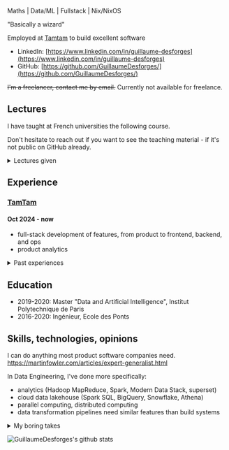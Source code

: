 Maths | Data/ML | Fullstack | Nix/NixOS

"Basically a wizard"

Employed at [Tamtam](https://tamtam.ai) to build excellent software

* LinkedIn: [https://www.linkedin.com/in/guillaume-desforges](https://www.linkedin.com/in/guillaume-desforges)
* GitHub: [https://github.com/GuillaumeDesforges/](https://github.com/GuillaumeDesforges/)

~~I'm a freelancer, contact me by email.~~ Currently not available for freelance.
  
## Lectures

I have taught at French universities the following course.

Don't hesitate to reach out if you want to see the teaching material - if it's not public on GitHub already.

<details>
<summary>Lectures given</summary>

### Ecole des Ponts

#### 2024 - 2025: Lecturer
* "Python"

#### 2021 - 2022: Teaching Assistant
* "Techniques de dévelopment logiciel"

#### 2022 - 2023: Teaching Assistant
* "Techniques de dévelopment logiciel"

#### 2022, 2023, 2024: Lecturer
* 1-day course and workshop to version control with git

### ENSTA

#### 2025 - 2026: Lecturer
* "Big Data"

#### 2024 - 2025: Lecturer
* "Big Data"

### Albert School of Data

#### 2023 - 2024: Lecturer
* "Machine Learning: Supervised Learning"
* "Scraping and data cleaning"

#### 2024 - 2025: Lecturer
* "Machine Learning: Supervised Learning"

#### 2025 - 2026: Lecturer
* "Machine Learning: Supervised Learning"

</details>

## Experience

### [TamTam](https://tamtam.ai)

#### Oct 2024 - now
* full-stack development of features, from product to frontend, backend, and ops
* product analytics


<details>
<summary>Past experiences</summary>

### [Tweag](https://www.tweag.io/), a Modus Create company
* consultancy: requirement gathering, delivery, communication
* leadership: coaching, project management, group roadmap
* growth: hiring (interviews), marketing (speaker, blog editor), sales (solution design)

#### Sep 2023 - Oct 2024: Senior Data & Software Engineering Consultant
* fullstack web development, embed LLM
* build foundation of a marketing engine that uses ML
* build custom ERP integration (DDD, DevOps)

#### Sep 2021 - Sep 2023: Data & Software Engineering Consultant
* scaffold Python monorepos ([blog post](https://www.tweag.io/blog/2023-04-04-python-monorepo-1/))
* [distributed cloud computing for ML](https://www.tweag.io/blog/2023-04-20-medical-computing-at-scale/) (dataloader backed by ray on Azure AKS)
* native extension for Spark in Scala ([github:kaiko.ai/spark-dicom](https://github.com/kaiko-ai/spark-dicom))
* analysis and processing of temporal geospatial data
* speaker at PyConFr 2023: "Python moderne et fonctionnel pour des logiciels robustes" ([video](https://pyvideo.org/pycon-fr-2023/python-moderne-et-fonctionnel-pour-des-logiciels-robustes.html))

#### May 2020 - Oct 2020: Internship
* "[Arrow](https://www.sciencedirect.com/science/article/pii/S0167642399000234)"-based effect system to author extendable type-safe workflows ([github:tweag/funflow](https://github.com/tweag/funflow), [blog post](https://www.tweag.io/blog/2021-09-23-funflow2-intro/))

### [Polar Analytics](https://www.polaranalytics.com/)

#### Jan 2020 - Aug 2021: Data & Software Engineer
* integrate with many third party data sources
* manage ETL jobs, data freshness and data accuracy

### Freelance

#### Jan 2020 - Aug 2020: Fullstack Software Engineer
* React: scaffold and develop
* Spring Boot: models, services, controllers, tests 

#### Jan 2013 - Mar 2013: Backend Software Engineer
* PayPal payment for an online shop

</details>

## Education

* 2019-2020: Master "Data and Artificial Intelligence", Institut Polytechnique de Paris
* 2016-2020: Ingénieur, Ecole des Ponts

## Skills, technologies, opinions

I can do anything most product software companies need.
<https://martinfowler.com/articles/expert-generalist.html>

In Data Engineering, I've done more specifically:
* analytics (Hadoop MapReduce, Spark, Modern Data Stack, superset)
* cloud data lakehouse (Spark SQL, BigQuery, Snowflake, Athena)
* parallel computing, distributed computing
* data transformation pipelines need similar features than build systems

<details>
<summary>My boring takes</summary>  

### software engineering
* static typing is a must
* apply FP ideas (Haskell, Scala) to other languages (Python, Rust, Java)
* Inheritance is _bad_
* Inheritance is _bad_, really
* Domain Driven Design (DDD) is good
* automated testing makes you faster
* aim for 100% automated infra ops
* NixOS is ❤

### web applications
* frontend: React is a good default, the Open Web Platform is most stable
* backend: most people call JSON-RPC APIs their "REST APIs", GraphQL is not a good place to start

### desktop application & mobile development
* make a web app
* if you need native functions, make a progressive web app

</details>

![GuillaumeDesforges's github stats](https://github-readme-stats.vercel.app/api?username=GuillaumeDesforges&show_icons=true&theme=dark)
